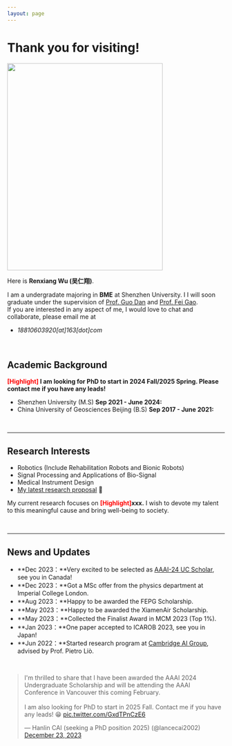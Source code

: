 ```yaml
---
layout: page
---
```


# Thank you for visiting!

<img src="https://wurenxiang.github.io/caihanlin.jpg" class="floatpic" width="360" height="480">

Here is **Renxiang Wu (吴仁翔)**.

I am a undergradate majoring in **BME** at Shenzhen University. I I will soon graduate under the supervision of [Prof. Guo Dan](https://www.researchgate.net/profile/Zhezhuang-Xu) and [Prof. Fei Gao](https://www.researchgate.net/profile/Meng-Yuan-4). 
<br>
If you are interested in any aspect of me, I would love to chat and collaborate, please email me at
 - *18810603920[at]163[dot]com*

<br>

## Academic Background

**<font color='red'>[Highlight]</font> I am looking for PhD to start in 2024 Fall/2025 Spring. Please contact me if you have any leads!**

- Shenzhen University (M.S)                     **Sep 2021 - June 2024:**
- China University of Geosciences Beijing (B.S) **Sep 2017 - June 2021:**

<br>

---

## Research Interests

- Robotics (Include Rehabilitation Robots and Bionic Robots)
- Signal Processing and Applications of Bio-Signal
- Medical Instrument Design
- [My latest research proposal](https://wurenxiang.github.io/file/CV-RenxiangWu.pdf) 🔗

My current research focuses on **<font color='red'>[Highlight]</font>xxx.** I wish to devote my talent to this meaningful cause and bring well-being to society.

<br>

---

## News and Updates

- **Dec 2023：**Very excited to be selected as [AAAI-24 UC Scholar](https://aaai-uc.github.io/), see you in Canada!
- **Dec 2023：**Got a MSc offer from the physics department at Imperial College London.
- **Aug 2023：**Happy to be awarded the FEPG Scholarship.
- **May 2023：**Happy to be awarded the XiamenAir Scholarship.
- **May 2023：**Collected the Finalist Award in MCM 2023 (Top 1%).
- **Jan 2023：**One paper accepted to ICAROB 2023, see you in Japan!
- **Jun 2022：**Started research program at [Cambridge AI Group](https://www.cl.cam.ac.uk/research/ai/), advised by Prof. Pietro Liò.

<br>

<blockquote class="twitter-tweet"><p lang="en" dir="ltr">I&#39;m thrilled to share that I have been awarded the AAAI 2024 Undergraduate Scholarship and will be attending the AAAI Conference in Vancouver this coming February.<br><br>I am also looking for PhD to start in 2025 Fall. Contact me if you have any leads! 😁 <a href="https://t.co/GxdTPnCzE6">pic.twitter.com/GxdTPnCzE6</a></p>&mdash; Hanlin CAI (seeking a PhD position 2025) (@lancecai2002) <a href="https://twitter.com/lancecai2002/status/1738533328490463639?ref_src=twsrc%5Etfw">December 23, 2023</a></blockquote> <script async src="https://platform.twitter.com/widgets.js" charset="utf-8"></script>
